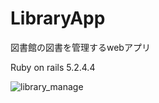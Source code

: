 # LibraryApp
図書館の図書を管理するwebアプリ

Ruby on rails 5.2.4.4

![library_manage](https://user-images.githubusercontent.com/20613753/106384660-5cd9d980-640f-11eb-84ae-9dec8c887018.gif)
